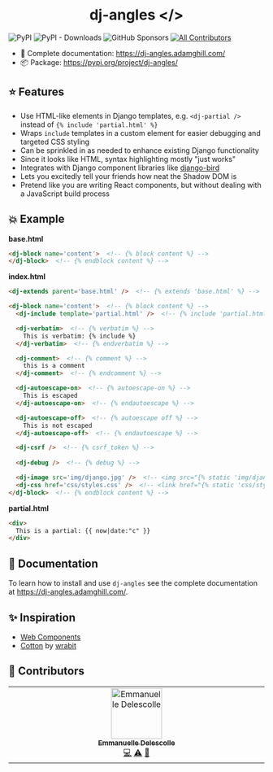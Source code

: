 <p align="center">
  <h1 align="center">dj-angles &lt;/&gt;</h1>
</p>

![PyPI](https://img.shields.io/pypi/v/dj-angles?color=blue&style=flat-square)
![PyPI - Downloads](https://img.shields.io/pypi/dm/dj-angles?color=blue&style=flat-square)
![GitHub Sponsors](https://img.shields.io/github/sponsors/adamghill?color=blue&style=flat-square)
[![All Contributors](https://img.shields.io/badge/all_contributors-1-orange.svg?style=flat-square)](#contributors-)

- 📖 Complete documentation: https://dj-angles.adamghill.com/
- 📦 Package: https://pypi.org/project/dj-angles/

## ⭐ Features

- Use HTML-like elements in Django templates, e.g. `<dj-partial />` instead of `{% include 'partial.html' %}`
- Wraps `include` templates in a custom element for easier debugging and targeted CSS styling
- Can be sprinkled in as needed to enhance existing Django functionality
- Since it looks like HTML, syntax highlighting mostly "just works"
- Integrates with Django component libraries like [django-bird](https://django-bird.readthedocs.io)
- Lets you excitedly tell your friends how neat the Shadow DOM is
- Pretend like you are writing React components, but without dealing with a JavaScript build process

## 💥 Example

**base.html**

```html
<dj-block name='content'>  <!-- {% block content %} -->
</dj-block>  <!-- {% endblock content %} -->
```

**index.html**

```html
<dj-extends parent='base.html' />  <!-- {% extends 'base.html' %} -->

<dj-block name='content'>  <!-- {% block content %} -->
  <dj-include template='partial.html' />  <!-- {% include 'partial.html' %} -->

  <dj-verbatim>  <!-- {% verbatim %} -->
    This is verbatim: {% include %}
  </dj-verbatim>  <!-- {% endverbatim %} -->

  <dj-comment>  <!-- {% comment %} -->
    this is a comment
  </dj-comment>  <!-- {% endcomment %} -->

  <dj-autoescape-on>  <!-- {% autoescape-on %} -->
    This is escaped
  </dj-autoescape-on>  <!-- {% endautoescape %} -->

  <dj-autoescape-off>  <!-- {% autoescape off %} -->
    This is not escaped
  </dj-autoescape-off>  <!-- {% endautoescape %} -->

  <dj-csrf />  <!-- {% csrf_token %} -->
  
  <dj-debug />  <!-- {% debug %} -->

  <dj-image src='img/django.jpg' />  <!-- <img src="{% static 'img/django.jpg' %}" /> -->
  <dj-css href='css/styles.css' />  <!-- <link href="{% static 'css/styles.css' %}" rel="stylesheet" /> -->
</dj-block>  <!-- {% endblock content %} -->
```

**partial.html**

```html
<div>
  This is a partial: {{ now|date:"c" }}
</div>
```

## 📖 Documentation

To learn how to install and use `dj-angles` see the complete documentation at https://dj-angles.adamghill.com/.

## ✨ Inspiration

- [Web Components](https://web.dev/learn/html/template)
- [Cotton](https://django-cotton.com) by [wrabit](https://github.com/wrabit)

## 🙌 Contributors

<!-- ALL-CONTRIBUTORS-LIST:START - Do not remove or modify this section -->
<!-- prettier-ignore-start -->
<!-- markdownlint-disable -->
<table>
  <tbody>
    <tr>
      <td align="center" valign="top" width="14.28%"><a href="http://www.levit.be"><img src="https://avatars.githubusercontent.com/u/1215070?v=4?s=100" width="100px;" alt="Emmanuelle Delescolle"/><br /><sub><b>Emmanuelle Delescolle</b></sub></a><br /><a href="https://github.com/adamghill/dj-angles/commits?author=nanuxbe" title="Code">💻</a> <a href="https://github.com/adamghill/dj-angles/commits?author=nanuxbe" title="Tests">⚠️</a> <a href="https://github.com/adamghill/dj-angles/commits?author=nanuxbe" title="Documentation">📖</a></td>
    </tr>
  </tbody>
</table>

<!-- markdownlint-restore -->
<!-- prettier-ignore-end -->

<!-- ALL-CONTRIBUTORS-LIST:END -->
<!-- prettier-ignore-start -->
<!-- markdownlint-disable -->

<!-- markdownlint-restore -->
<!-- prettier-ignore-end -->

<!-- ALL-CONTRIBUTORS-LIST:END -->
